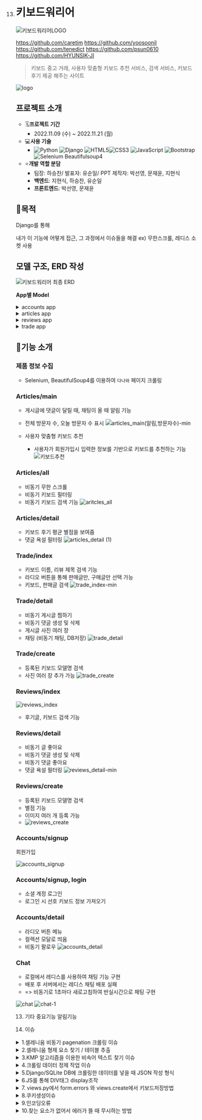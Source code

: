 13. # 키보드워리어
    ![키보드워리어LOGO](https://user-images.githubusercontent.com/108650777/203534893-15fd7d6d-02d3-442f-98c5-52a7269168de.jpg)

    

      https://github.com/caretim
      https://github.com/yoosoonil
      https://github.com/tenedict
      https://github.com/psun0610
      https://github.com/HYUNSIK-JI

    > 키보드 중고 거래, 사용자 맞춤형 키보드 추천 서비스, 검색 서비스, 키보드 후기 제공 해주는 사이트

    ![logo](https://user-images.githubusercontent.com/97274144/203568268-5300330b-7be5-48c7-9d93-98cfc596ed82.jpg)

    ## 프로젝트 소개

    - 🗓**프로젝트 기간**
      - 2022.11.09 (수) ~ 2022.11.21 (월)
    - 💻**사용 기술**
      - ![Python](https://img.shields.io/badge/python-3670A0?style=for-the-badge&logo=python&logoColor=ffdd54) ![Django](https://img.shields.io/badge/django-%23092E20.svg?style=for-the-badge&logo=django&logoColor=white) ![HTML5](https://img.shields.io/badge/html5-%23E34F26.svg?style=for-the-badge&logo=html5&logoColor=white)![CSS3](https://img.shields.io/badge/css3-%231572B6.svg?style=for-the-badge&logo=css3&logoColor=white) ![JavaScript](https://img.shields.io/badge/javascript-%23323330.svg?style=for-the-badge&logo=javascript&logoColor=%23F7DF1E) ![Bootstrap](https://img.shields.io/badge/bootstrap-%23563D7C.svg?style=for-the-badge&logo=bootstrap&logoColor=white) ![Selenium](https://img.shields.io/badge/-selenium-%43B02A?style=for-the-badge&logo=selenium&logoColor=white) Beautifulsoup4
    - ⭐**개발 역할 분담**
      - 팀장: 하승찬/ 발표자: 유순일/ PPT 제작자: 박선영, 문재윤, 지현식
      - **백엔드**: 지현식, 하승찬, 유순일
      - **프론트엔드**: 박선영, 문재윤

    

    ## 🚩목적

    Django를 통해 

    내가 이 기능에 어떻게 접근, 그 과정에서 이슈들을 해결
    ex) 무한스크롤, 레디스 소켓 사용

    

    ## 모델 구조, ERD 작성
    ![키보드워리어 최종 ERD](https://user-images.githubusercontent.com/97111793/203498672-67c14351-a903-4e81-95e2-619f43b4203d.png)

    **App별 Model**
    <details>
    <summary>accounts app</summary>

    **class User:**
     - naver_id = models.CharField(null=True, unique=True, max_length=100)
     - goo_id = models.CharField(null=True, unique=True, max_length=50)
     - followings = models.ManyToManyField("self", symmetrical=False, related_name="followers")
     - press = MultiSelectField(choices=Key_Press, null=True)
     - weight = MultiSelectField(choices=Weight, null=True)
     - array = MultiSelectField(choices=Array, null=True)
     - sound = MultiSelectField(choices=Sound, null=True)
     - rank = models.IntegerField(default=0)
     - connect = MultiSelectField(choices=connect, null=True)
     - image = ProcessedImageField(blank=True, processors=[Thumbnail(300, 300)], format="jpeg", options={"quality": 90})
     - is_social = models.IntegerField(default=0)

    **class Notification:**
     - message = models.CharField(max_length=100)
     - check = models.BooleanField(default=False)
     - user = models.ForeignKey(AUTH_USER_MODEL, on_delete=models.CASCADE)
     - category = models.CharField(max_length=10)
     - nid = models.IntegerField(default=0)

    </details>

    <details>
    <summary>articles app</summary>

    **class Keyboard:**
     - name = models.CharField(max_length=80, blank=True)
     - img = models.CharField(max_length=300, blank=True)
     - brand = models.CharField(max_length=50, blank=True)
     - connect = models.CharField(max_length=50, blank=True)
     - array = models.CharField(max_length=50, blank=True)
     - switch = models.CharField(max_length=50, blank=True)
     - key_switch = models.CharField(max_length=50, blank=True)
     - press = models.IntegerField(blank=True)
     - weight = models.CharField(max_length=50, blank=True)
     - kind = models.CharField(max_length=50, blank=True)
     - bluetooth = models.CharField(max_length=50, blank=True)

    **class Visit:**
     - visit_date = models.CharField(max_length=30)
     - visit_count = models.IntegerField(default=0)

    </details>

    <details>
    <summary>reviews app</summary>

    **class Reviews:**
     - user = models.ForeignKey(AUTH_USER_MODEL, on_delete=models.CASCADE)
     - title = models.CharField(max_length=80)
     - content = models.TextField(max_length=500)
     - grade = models.IntegerField(choices=grade_)
     - like_users = models.ManyToManyField(AUTH_USER_MODEL, related_name="like_review")
     - created_at = models.DateTimeField(auto_now_add=True)
     - updated_at = models.DateTimeField(auto_now=True)
     - hits = models.PositiveIntegerField(default=0, verbose_name="조회수")
     - bookmark_users = models.ManyToManyField(AUTH_USER_MODEL, related_name="bookmark_reivew")
     - keyboard = models.ForeignKey(Keyboard, on_delete=models.CASCADE)

    **class Photo:**
     - review = models.ForeignKey(Review, on_delete=models.CASCADE)
     - image = models.ImageField(upload_to="images/", blank=True)

    **class Comment:**
     - content = models.CharField(max_length=80)
     - user = models.ForeignKey(AUTH_USER_MODEL, on_delete=models.CASCADE)
     - review = models.ForeignKey(Review, on_delete=models.CASCADE)
     - created_at = models.DateTimeField(auto_now_add=True)
     - updated_at = models.DateTimeField(auto_now=True)
     - like_users = models.ManyToManyField(AUTH_USER_MODEL, related_name="like_comment")

    </details>

    <details>
    <summary>trade app</summary>

    **class Trades:**
     - user = models.ForeignKey(AUTH_USER_MODEL, on_delete=models.CASCADE)
        Trade_type = models.IntegerField(choices=tradeType)
     - title = models.CharField(max_length=80)
     - content = models.TextField(max_length=500)
     - keyboard = models.ForeignKey(Keyboard, on_delete=models.CASCADE)
     - price = models.IntegerField(default=0)
     - marker = models.ManyToManyField(
            AUTH_USER_MODEL, symmetrical=False, related_name="jjim"
        )
     - status_type = models.IntegerField(choices=statusType, default=1)

    **class Photo:**
     - trade = models.ForeignKey(Trades, on_delete=models.CASCADE)
     - image = models.ImageField(upload_to="images/", blank=True)

    **class Trade_Comment:**
     - user = models.ForeignKey(AUTH_USER_MODEL, on_delete=models.CASCADE)
     - trade = models.ForeignKey(Trades, on_delete=models.CASCADE)
     - content = models.CharField(max_length=100)
     - create_at = models.DateTimeField(auto_now_add=True)

    </details>


    ## 🧾기능 소개

    ### 제품 정보 수집

    - Selenium, BeautifulSoup4를 이용하여 `다나와` 페이지 크롤링

    

    ### Articles/main
    - 게시글에 댓글이 달릴 때, 채팅이 올 때 알림 기능
    - 전체 방문자 수, 오늘 방문자 수 표시
    ![articles_main(알림,방문자수)-min](https://user-images.githubusercontent.com/108650777/203498719-73da91bd-bc40-40d6-8747-ae6ee5819746.gif)

    - 사용자 맞춤형 키보드 추천
      - 사용자가 회원가입시 입력한 정보를 기반으로 키보드를 추천하는 기능
      ![키보드추천](https://user-images.githubusercontent.com/108650777/203497876-23d077cb-d4da-4428-8814-a0ae4e15485f.gif)


    ### Articles/all

    - 비동기 무한 스크롤
    - 비동기 키보드 필터링
    - 비동기 키보드 검색 기능
    ![aritcles_all](https://user-images.githubusercontent.com/108650777/203497932-65b5749c-9ee2-4e11-8106-1d6f6586f04f.gif)

    

    ### Articles/detail 

    - 키보드 후기 평균 별점을 보여줌
    - 댓글 욕설 필터링
    ![articles_detail (1)](https://user-images.githubusercontent.com/108650777/203498069-165cb150-b14a-46d0-bfe3-1b82496fff57.gif)


    ### Trade/index

    - 키보드 이름, 리뷰 제목 검색 기능
    - 라디오 버튼을 통해 판매글만, 구매글만 선택 가능
    - 키보드, 판매글 검색
    ![trade_index-min](https://user-images.githubusercontent.com/108650777/203499220-65e889b3-aa1b-4c54-8c31-dbc849b8a0ab.gif)

    

    ### Trade/detail

    - 비동기 게시글 찜하기
    - 비동기 댓글 생성 및 삭제
    - 게시글 사진 여러 장
    - 채팅 (비동기 채팅, DB저장)
    ![trade_detail](https://user-images.githubusercontent.com/108650777/203499830-7b8cb0f3-20e4-4aae-9756-c8e91599d9c8.gif)

    

    ### Trade/create

    - 등록된 키보드 모델명 검색
    - 사진 여러 장 추가 가능
      ![trade_create](https://user-images.githubusercontent.com/108650777/203498331-c31b9a0c-4e5a-4d5b-abf2-80b8263b2067.gif)

    

    ### Reviews/index
    ![reviews_index](https://user-images.githubusercontent.com/108650777/203577486-0b31951a-fb44-4faf-bdb2-41a0ed6e4d18.gif)

    - 후기글, 키보드 검색 기능

    


    ### Reviews/detail

    - 비동기 글 좋아요
    - 비동기 댓글 생성 및 삭제
    - 비동기 댓글 좋아요
    - 댓글 욕설 필터링
      ![reviews_detail-min](https://user-images.githubusercontent.com/108650777/203500064-3c043c2a-af19-4d2b-83e8-d30cc648d101.gif)

    

    

    ### Reviews/create

    - 등록된 키보드 모델명 검색
    - 별점 기능
    - 이미지 여러 개 등록 가능
    - ![reviews_create](https://user-images.githubusercontent.com/108650777/203500675-05282a42-8cf0-4a32-84ea-f3f28fdf5eaf.gif)


    ### Accounts/signup
    회원가입

    ![accounts_signup](https://user-images.githubusercontent.com/97111793/203580708-d367f2dd-4302-4753-8954-072b2465f1b3.gif)

    ### Accounts/signup, login

    - 소셜 계정 로그인
    - 로그인 시 선호 키보드 정보 가져오기

    

    ### Accounts/detail
    - 라디오 버튼 메뉴
    - 컬렉션 모달로 띄움
    - 비동기 팔로우
      ![accounts_detail](https://user-images.githubusercontent.com/108650777/203498275-89efa132-36ab-44e0-bc30-99fe4c86685e.gif)

    

    ### Chat

    - 로컬에서 레디스를 사용하여 채팅 기능 구현
    - 배포 후 서버에서는 레디스 채팅 배포 실패
    - => 비동기로 1초마다 새로고침하여 반실시간으로 채팅 구현

    ![chat](https://user-images.githubusercontent.com/108650777/203498212-d7c228ae-2e7c-451d-827a-1697f541c8b7.gif)
    ![chat-1](https://user-images.githubusercontent.com/108652767/203576225-2eb1e36b-50f6-4c5a-b7e9-83837c8e954f.gif)

    13. 기타 중요기능
    알림기능


    14. 이슈 


      <details>

    <summary>1.셀레니움 비동기 pagenation 크롤링 이슈</summary>

      다나와에서 제품 크롤링 시, pagenation에서의 비동기로 인해 다음페이지 url을 받아오지 못해 다음페이지의 제품리스트를 크롤링 할 수 없었다. 그래서 한 페이지에 대해서만 크롤링을 반복해서 수행하였다.

    ![Untitled](https://s3-us-west-2.amazonaws.com/secure.notion-static.com/93f02441-5339-45a7-abda-e8636cfcd34b/Untitled.png)

    

    [[Crawling] 다나와(danawa) 제품 리스트 크롤링](https://ysyblog.tistory.com/58)

    [[파이썬] selenium 크롤링, 데이터 수집 ID, TAG, href 찾기](https://hellodoor.tistory.com/148)

    [WWW.PHPSCHOOL.COM](https://www.phpschool.com/gnuboard4/bbs/board.php?bo_table=qna_html&wr_id=168862)

    ### 해결 방법

      다음 페이지로 넘어가는 해결법은 찾지 못했다. 다만, 다나와 사이트에서 의도적으로 크롤링을 막기위해, pagenav탭에서 a태그의 `href` 을 `href='#'` 으로 작성한 것으로 추측된다. `href='#'` 작성하면 a태그 클릭 시, 다음페이지로 넘어가지 못하고 최상단으로 올라가게 된다. 그래서 같은 페이지만 계속 반복하게 되고, 긁어오는 데이터가 반복될 수 밖에 없다.
    </details>

    <details>

    <summary>2.셀레니움 형제 요소 찾기 / 테이블 추출</summary>

      

    ![Untitled](https://s3-us-west-2.amazonaws.com/secure.notion-static.com/e34e86d4-083f-4f91-8f32-f9faa1320a7f/Untitled.png)

    ![Untitled](https://s3-us-west-2.amazonaws.com/secure.notion-static.com/802f6010-f75a-41a5-a653-d1405c354cb1/Untitled.png)

    ```python
    # url 리스트 만들기
    url_list = []
    for li in product_li_tags:
        url_list.append(li.select_one('p.prod_name a').get('href'))
    
    for sub_url in url_list:
        driver.get(sub_url)
        time.sleep(0.5)
        name = driver.find_element(By.CSS_SELECTOR, '.prod_tit>.title').text.strip()
        img_link = driver.find_element(By.CSS_SELECTOR, '.photo_w img').get_attribute('src')
        print(name, img_link)
        # 상세정보 클릭
        driver.find_element(By.CSS_SELECTOR, '#bookmark_product_information_item').click()
        time.sleep(0.5)
        # 키압, 무게, 배열, 소리, 브랜드, 축
        spec_table = driver.find_elements(By.XPATH, '//*[@id="productDescriptionArea"]/div/div[1]/table/tbody')
        brand, keys, connet = '', '', ''
        for specs in spec_table:
            ths = specs.find_elements(By.XPATH, '/tr[1]/th[1]')
            for th in ths:
                if th.text == '제조회사':
                    try:
                        # brand = th.find_element(By.CSS_SELECTOR, '+td').text
                        # brand = th.find_elements(By.CSS_SELECTOR, '~td').text
                        
                        brand = th.find_element(By.XPATH, '/following-sibling::*').text
                    except:
                        brand = th.find_element(By.XPATH, '/following-sibling::*/a').text
                    print(brand)
    
                # elif th.find_elements(By.CSS_SELECTOR, 'a').text == '키 배열':
                #     try:
                #         keys = th.find_element(By.CSS_SELECTOR, '+td').text
                #     except:
                #         th.find_element(By.CSS_SELECTOR, '+td a').text
    
                # elif th.find_elements(By.CSS_SELECTOR, 'a').text == '연결 방식':
                #     connet = th.find_element(By.CSS_SELECTOR, '+td a').text
        print(brand, keys, connet)
    ```

    다나와 사이트를 크롤링을 하면서 문제가 발생하였다.

    테이블 `tr` 에서 `th` 값을 찾은 다음, 형제 요소인 `td`를 찾아서 그에 대한 text 값을 찾으려고 했다.

    처음에는 `CSS_SELECTOR` 로 인접 형제 선택자인 `+td` 를 사용해보았는데 값을 찾지 못했다.

    두번째 시도는 `XPATH`를 이용했다. `following-sibling::*` 을 사용하였더니 요소 자체는 선택을 잘 했지만 print되는 값이 없었다. (아직 이 이유는 알 수 없음)

    ### 참고 자료

    [XPATH란? 셀레니움(Sellenium) XPath로 쉽게 요소 선택하기!](https://aplab.tistory.com/entry/XPATH%EB%9E%80-%EC%85%80%EB%A0%88%EB%8B%88%EC%9B%80Sellenium-XPath%EB%A1%9C-%EC%89%BD%EA%B2%8C-%EC%9A%94%EC%86%8C-%EC%84%A0%ED%83%9D%ED%95%98%EA%B8%B0)

    [XPath Contains, Following Sibling, Ancestor & Selenium AND/OR](https://www.guru99.com/using-contains-sbiling-ancestor-to-find-element-in-selenium.html)

    ### 해결 방법

    ```python
    # url 리스트 만들기
    url_list = []
    for li in product_li_tags:
        url_list.append(li.select_one('p.prod_name a').get('href'))
    
    for sub_url in url_list:
        driver.get(sub_url)
        time.sleep(0.5)
        name = driver.find_element(By.CSS_SELECTOR, '.prod_tit>.title').text.strip()
        img_link = driver.find_element(By.CSS_SELECTOR, '.photo_w img').get_attribute('src')
        print(name, img_link)
        # 상세정보 클릭
        driver.find_element(By.CSS_SELECTOR, '#bookmark_product_information_item').click()
        time.sleep(0.5)
        # 키압, 무게, 배열, 소리, 브랜드, 축
        spec_table = driver.find_element(By.CSS_SELECTOR, ".spec_tbl tbody").text
        brand, keys, connet = '', '', ''
        print(spec_table)
    ```

      해결 방법은 아주아주 간단했다😥 그냥 `table`의 `tbody` 자체에서 text를 뽑으면 되는 것이었다…

      ![Untitled](https://s3-us-west-2.amazonaws.com/secure.notion-static.com/1591e2f5-d884-4201-845a-068b02882dfb/Untitled.png)

      결과가 아주아주 잘 뽑히는 것을 볼 수 있었다 ㅠㅠ

      나는 원래 뽑을 때부터 내가 원하는 것만 뽑고 싶다는 생각으로 위와 같이 코드를 짰었는데

      그렇게 하는 것도 좋긴 하지만 아예 문자열을 모두 가져와서 문자열을 조작하는 것이 더 쉬울 수도 있겠구나 생각했다

    </details>

    

    <details>

    <summary>3.KMP 알고리즘을 이용한 비속어 텍스트 찾기 이슈</summary>


      텍스트 내에 해당 문자열이 존재 유무 찾기에 대한 시간복잡도 이슈


      ### 해결 방법

    ❗ KMP 알고리즘으로 시간복잡도 이슈 해결

    

    ```python
    
    def maketable(p):
    	table = [0] * len(p)
    	i = 0
    	for j in range(1, len(p)):
    		while i > 0 and p[i] != p[j]:
    			i = table[i - 1]
    		if p[i] == p[j]:
    			i += 1
    			table[j] = i
    	return table
    def KMP(p, t):
    	ans = []
    	table = maketable(p)
    
    	i = 0
    	for j in range(len(t)):
    		while i > 0 and p[i] != t[j]:
    			i = table[i - 1]
    		if p[i] == t[j]:
    			if i == len(p) - 1:
    				ans.append(j - len(p) + 2)
    				i = table[i]
    			else:
    				i += 1
    	return ans
    ```

    KMP 알고리즘을 활용한 해결.


    </details>

    <details>

    <summary>4.크롤링 데이터 정제 작업 이슈</summary>


      ### 이슈 내용

    

    처음에는 데이터 크롤링 할 때 데이터를 가져오고 정제하고 ORM으로 데이터를 삽입하는 것을 하나의 파이썬 파일 안에서 끝내는 것이 더 좋을 것이라고 생각했었다.

    비모쌤이 말씀해주셨는데 `JSON` 파일로 만든 후, 정제하고, 마지막에 쿼리문으로 데이터를 삽입하는 세 과정으로 나누어서 하면 시간을 더 효율적으로 쓸 수 있다고 하셨다.

    왜 그런지 생각해보니까 데이터를 가져오는 작업은 셀레니움 특성상 데이터가 많아질 수록 오래걸릴 수 밖에 없다. 그런데 이런식으로 한 파일에 모든 작업을 하려고 하면, 파일에 오타라도 있다면 제일 처음으로 돌아가서 다시 데이터를 가져오는 작업을 해야한다. 우리는 데이터를 가져오고 나서 `.replace` 로 모든 예외사항과 이상한 구문이 붙은 데이터들을 처리중이었는데 만약 우리가 예상하지 못한 이상한 데이터가 생긴다면 그 데이터를 처리하는 구문도 추가한 후 다시 데이터를 가져오는 것부터 시작했다.

    그래서 정제하는 작업은 이미 끝나서 세 과정으로 나누진 못했지만 정제 후 바로 DB에 저장하지 않고 `JSON`파일로 저장하였다.

    저장한 `JSON` 파일은 검토 완료 후 DB에 넣는 작업인 `loaddata` 를 해줬다. 이렇게 하니 시간이 엄청나게 단축되었다. 다음에 크롤링 할 때에는 꼭 과정을 쪼개서 해봐야겠다.

    ### 참고 자료


    [코드공부방](https://code-study.tistory.com/58)


    </details>

    <details>

    <summary> 5.Django/SQLite DB에 크롤링한 데이터를 넣을 때 JSON 작성 형식</summary>


      ```json
    [
    	{
    			"name": "레오폴드 FC980C 영문 화이트 (30g, 균등)",
    			"img": "https://img.danawa.com/prod_img/500000/167/670/img/7670167_1.jpg?shrink=500:500&_v=20200107112457",
    			"brand": "레오폴드",
    			"connect": "무접점(정전용량)",
    			"weight": "1100g",
    			"array": "98",
    			"switch": "Topre",
    			"key_switch": "기타",
    			"press": "기타",
    			"kind": "기타"
    	},
    	{
    			"name": "레오폴드 FC980C 영문 블랙 (45g, 균등)",
    			"img": "https://img.danawa.com/prod_img/500000/741/875/img/4875741_1.jpg?shrink=500:500&_v=20200107111839",
    			"brand": "레오폴드",
    			"connect": "무접점(정전용량)",
    			"weight": "1100g",
    			"array": "98",
    			"switch": "Topre",
    			"key_switch": "기타",
    			"press": "기타",
    			"kind": "기타"
    	},
    ]
      ```

    처음에는 JSON 파일 형식을 위와 같이 필드만 넣은 리스트>딕셔너리 형식으로 넣었었다.

    이런 식으로 넣으니 다음과 같은 에러가 나왔다.

    ```bash
    $ python manage.py loaddata keyboard.json
    Traceback (most recent call last):
      File "C:\Users\TFX255GS\Desktop\프로젝트\키보드워리어\venv\lib\site-packages\django\core\serializers\json.py", line 70, in Deserializer
        yield from PythonDeserializer(objects, **options)
      File "C:\Users\TFX255GS\Desktop\프로젝트\키보드워리어\venv\lib\site-packages\django\core\serializers\python.py", line 93, in Deserializer
        Model = _get_model(d["model"])
    KeyError: 'model'
    
    The above exception was the direct cause of the following exception:
    
    Traceback (most recent call last):
      File "C:\Users\TFX255GS\Desktop\프로젝트\키보드워리어\keyboard-warrior\manage.py", line 22, in <module>
        main()
      File "C:\Users\TFX255GS\Desktop\프로젝트\키보드워리어\keyboard-warrior\manage.py", line 18, in main
        execute_from_command_line(sys.argv)
      File "C:\Users\TFX255GS\Desktop\프로젝트\키보드워리어\venv\lib\site-packages\django\core\management\__init__.py", line 419, in execute_from_command_line
        utility.execute()
      File "C:\Users\TFX255GS\Desktop\프로젝트\키보드워리어\venv\lib\site-packages\django\core\management\__init__.py", line 413, in execute
        self.fetch_command(subcommand).run_from_argv(self.argv)
      File "C:\Users\TFX255GS\Desktop\프로젝트\키보드워리어\venv\lib\site-packages\django\core\management\base.py", line 354, in run_from_argv
        self.execute(*args, **cmd_options)
      File "C:\Users\TFX255GS\Desktop\프로젝트\키보드워리어\venv\lib\site-packages\django\core\management\base.py", line 398, in execute
        output = self.handle(*args, **options)
      File "C:\Users\TFX255GS\Desktop\프로젝트\키보드워리어\venv\lib\site-packages\django\core\management\commands\loaddata.py", line 78, in handle
        self.loaddata(fixture_labels)
      File "C:\Users\TFX255GS\Desktop\프로젝트\키보드워리어\venv\lib\site-packages\django\core\management\commands\loaddata.py", line 123, in loaddata
        self.load_label(fixture_label)
      File "C:\Users\TFX255GS\Desktop\프로젝트\키보드워리어\venv\lib\site-packages\django\core\management\commands\loaddata.py", line 181, in load_label
        for obj in objects:
      File "C:\Users\TFX255GS\Desktop\프로젝트\키보드워리어\venv\lib\site-packages\django\core\serializers\json.py", line 74, in Deserializer
        raise DeserializationError() from exc
    django.core.serializers.base.DeserializationError: Problem installing fixture 'C:\Users\TFX255GS\Desktop\프로젝트\키보드워리어\keyboard-warrior\keyboard.json':
    (venv)
    ```

    잘 읽어 보니 `model`이라는 key가 없어서 어쩔 줄 몰라 하는 것 같았다.

    다시 구글링을 통해 JSON 파일을 만들어서 `loaddata` 하는 것을 찾아보니 JSON이 아래와 같은 형식으로 짜여있는 것을 볼 수 있었다.

    field

    `pk` 도 함께 넣은 사람들도 많았는데 pk는 넣든 안넣든 똑같은 결과가 나왔다.

    ### 참고 자료


    [](https://velog.io/@iris/JSON-%ED%8C%8C%EC%9D%BC%EC%9D%84-DB%EC%97%90-%EC%A0%80%EC%9E%A5%ED%95%98%EA%B8%B0-with-Django-SQLite)

    [장고(Django) :: dumpdata와 loaddata를 활용해서 데이터 옮기기](https://realcoding.tistory.com/2)

    ### 해결 방법


    ```bash
    [
    	{
    		"model": "articles.Keyboard",
    		"pk": 1,
    		"fields": {
    			"name": "레오폴드 FC980C 영문 화이트 (30g, 균등)",
    			"img": "https://img.danawa.com/prod_img/500000/167/670/img/7670167_1.jpg?shrink=500:500&_v=20200107112457",
    			"brand": "레오폴드",
    			"connect": "무접점(정전용량)",
    			"weight": "1100g",
    			"array": "98",
    			"switch": "Topre",
    			"key_switch": "기타",
    			"press": "기타",
    			"kind": "기타"
    		}
    	},
    	{
    		"model": "articles.Keyboard",
    		"fields": {
    			"name": "레오폴드 FC980C 영문 블랙 (45g, 균등)",
    			"img": "https://img.danawa.com/prod_img/500000/741/875/img/4875741_1.jpg?shrink=500:500&_v=20200107111839",
    			"brand": "레오폴드",
    			"connect": "무접점(정전용량)",
    			"weight": "1100g",
    			"array": "98",
    			"switch": "Topre",
    			"key_switch": "기타",
    			"press": "기타",
    			"kind": "기타"
    		}
    	},
    ]
    ```

    </details>

    <details>

    <summary> 6.JS를 통해 DIV태그  display조작 </summary>

    

      ```jsx
    <script src="https://cdn.jsdelivr.net/npm/axios/dist/axios.min.js"></script>
    <script>
      const search_input = document.querySelector('#search_input');
      const search_box = document.querySelector('#search_box');
      const input = document.createElement('input');
      const side = document.querySelector('#side');
      const box_open = false;
    
      search_input.addEventListener('click', function (event) {
        console.log("검색클릭");
        search_box.classList.remove('search-off');
        search_box.classList.add('search-on');
        const box_open = true;
        console.log("검색 열림");
    
      });
    
      document.addEventListener('click', function (e) {
        console.log(e.target)
        console.log(search_box.id)
        if (box_open === true); {
          if (e.target !== search_input) {
            search_box.classList.remove('search-on');
            search_box.classList.add('search-off');
            console.log("검색디브 닫힘")
          }
        }
      });
      ```

    ```html
    <input id="search_input" class="form-control me-2" name="search" type="search" placeholder="Search"
          aria-label="Search">
        <!-- <input창> -->
        <div class="search-off search-div " id="search_box" >
          <!-- 여기가 제품 검색 결과 나오는 디브  -->
        </div>
    ```

    스크립트 변수 명에 넣은 ID의 위치를 잘 확인 할 것.

    `search_box`  div와  `search_input` input창의 고유값은 각각 다름 같은 디브로 묶어주거나

    위치를 명시한 곳이 정확한지 확인할 것 .


    </details>

    <details>

    <summary> 7. views.py에서 form.errors 와 views.create에서 키보드저장방법 </summary>


      폼 에러 확인법  →  print(review_form.errors) 

    form 뒤에 errors를 찍어서 오류 찾기 

    ```html
    review_form = ReviewForm()
        print(review_form.errors)
    ```

    ```
    def create(request):
        if request.method == "POST":
            review_form = ReviewForm(request.POST, request.FILES)
            kb = Keyboard.objects.get(name=request.POST["keyboard"])
            print(kb, 1)
            if review_form.is_valid():
                print("유효성검사")
                review = review_form.save(commit=False)
                review.user = request.user
                print("키보드 저장전")
                review.keyboard = kb
                review.save()
                print("저장")
                return redirect("reviews:index")
        else:
            review_form = ReviewForm()
        print(review_form.errors)
        context = {
            "review_form": review_form,
        }
        return render(request, "reviews/create.html", context)
    ```

    필드에 설정했지만, 값을 미리 받지 않음 

    발단

    form.py → forms 필드에 테이블을 지정해서 폼을 보낼 때 값을 받아온다고 지정해놔서 오류 발생 

    원인

    save(commit=false)를 하고 값을 나중에 넣어줘서 오류가 났음 

    forms.py  → fields에서 keyborad 테이블에 빼줘서 고쳐짐

    </details>

    <details>
    

    <summary> 8.쿠키생성이슈</summary>


      ### 이슈 내용

      ❗ 쿠키 생성 하는 로직을 다시 되돌아보아서 문제점을 발견


      쿠키생성할때 return값을 response로 주어야한다.

    

    </details>


    <details>

    <summary>9.인코딩오류 </summary>


      ```python
      # 오류구문메세지
      UnicodeEncodeError: 'latin-1' codec can't encode characters in position 202-203: ordinal not in range(256)
      C:\Users\82107\Desktop\키보드워리어\keyboard-warrior\articles\views.py changed, reloading.
      ```

      발생 사례 - > 아이디가 한글로 들어갔을 때, 인코딩 오류가 발생 → 원인 (쿠키처리하며 `request.user` 를 넣으며 한글처리가 안되었음 )

      해결방법 -> `encode('utf8')` 메소드를 `request.user` 뒤에 붙여줘서 인코딩처리 바꿔주며 해결

      10.insertAdjacentHTML
        ### 이슈 내용


      자바스크립트 insertAdjacentHTML를 이용하여 html 구문을 넣었는데 뒤에 닫는 태그를 평소처럼 마지막에 연달아서 닫아버리니까 작동이 안됐다.

      닫는 `/div` 가 제대로 insert 되지 않았기 때문에 아래와 같이 구조가 깨졌다.

      ![Untitled](https://s3-us-west-2.amazonaws.com/secure.notion-static.com/dca56929-e294-4a83-832e-09733f0dfa4a/Untitled.png)

      ![Untitled](https://s3-us-west-2.amazonaws.com/secure.notion-static.com/942b754c-ca88-412b-a490-8c2f3eb0681e/Untitled.png)

      ```jsx
      const comment_data = response.data.comment_data
                      const user = response.data.user
                      for (let i = 0; i < comment_data.length; i++) {
                        const review_pk = response.data.review_pk
                        console.log(comment_data[i].id, user)
                        comments.insertAdjacentHTML('beforeend', `
                          <div class="comment">
                            <div class="keyboard-comment">`);
                        // 기본 계정이면
                        if(comment_data[i].image) {
                          if(comment_data[i].is_social === 0) {
                            document.querySelector('.keyboard-comment').insertAdjacentHTML('beforeend', `
                            <a href="/accounts/${comment_data[i].id}/detail">
                              <img class="comment-profile-img" src="/media/${comment_data[i].image}">
                            </a>
                            `);
                          }
                          // 소셜 로그인 계정이면
                          else {
                            document.querySelector('.keyboard-comment').insertAdjacentHTML('beforeend', `
                            <a href="/accounts/${comment_data[i].id}/detail">
                              <img class="comment-profile-img" src="${comment_data[i].image}">
                            </a>
                            `);
                          }
                        }
                        else {
                          document.querySelector('.keyboard-comment').insertAdjacentHTML('beforeend', `
                          <a href="/accounts/${comment_data[i].id}/detail">
                            <img class="comment-profile-img" src="{% static 'images/logo_png.png' %}">
                          </a>
                          `);
                        }
                        document.querySelector('.keyboard-comment').insertAdjacentHTML('beforeend', `
                        <div class="keyboard-comment-box">
                          <a href="/accounts/${comment_data[i].id}/detail">
                            <p class="keyboard-comment-user">${comment_data[i].userName}</p>
                          </a>
                        `);
                        // 내가 좋아요를 누른 댓글이면
                        if(comment_data[i].islike) {
                          document.querySelector('.keyboard-comment-box').insertAdjacentHTML('beforeend', `
                            <i class="bi bi-heart-fill" onclick="likecomment(this)" data-review-id="{{ review.pk }}" data-comment-id="${comment_data[i].id}" id="commentlike"></i>
                          `);
                        }
                        else {
                          document.querySelector('.keyboard-comment-box').insertAdjacentHTML('beforeend', `
                            <i class="bi bi-heart" onclick="likecomment(this)" data-review-id="{{ review.pk }}" data-comment-id="${comment_data[i].id}" id="commentlike"></i>
                          `);
                        }
                        // 내가 댓글 작성자면
                        if(user === comment_data[i].id) {
                          document.querySelector('.keyboard-comment-box').insertAdjacentHTML('beforeend', `
                          <button class="comment-delete-btn" onclick="delete_comment(this)" id="comment-delete-${comment_data[i].id}" data-reviewdel-id="{{ review.pk }}" data-commentdel-id="${comment_data[i].id}">삭제</button>
                          `)
                        }
                        document.querySelector('.keyboard-comment-box').insertAdjacentHTML('beforeend', `
                        <div>${comment_data[i].content}</div>
                          </div>
                        </div>
                        </div>
                        `)
                      } commentForm.reset()
                  }).catch(console.log(1))
              })
      ```

      ### 참고 자료

      [Consolidate Duplicate Conditional Fragments](https://refactoring.guru/ko/consolidate-duplicate-conditional-fragments)

      [Extract Variable](https://refactoring.guru/ko/extract-variable)

      ### 해결 방법

      ```jsx
          // 프로필 이미지
          let profile_src = "";
          if (comment_data[i].image) {
            if (comment_data[i].is_social === 0) {
              profile_src = `/media/${comment_data[i].image}`;
            }
            else {
              profile_src = `${comment_data[i].image}`;
            }
          }
          else {
            profile_src = `{% static 'images/logo_png.png' %}`;
          }
    
          // 내가 좋아요를 누른 댓글이면
          let like = "";
          if (comment_data[i].islike) {
            like = "bi-heart-fill";
          }
          else {
            like = "bi-heart";
          }
    
          // 내가 댓글 작성자면
          let writer = "";
          if(user === comment_data[i].id) {
            writer = `<button class="comment-delete-btn" onclick="delete_comment(this)" id="comment-delete-{{ comment.pk }}" data-reviewdel-id="{{ review.pk }}" data-commentdel-id="{{ comment.pk }}">삭제</button>`
          }
    
          let html = `
            <div class="comment">
              <div class="keyboard-comment">
            
                <a href="/accounts/${comment_data[i].id}/detail">
                <img class="comment-profile-img" src="${profile_src}">
              </a>
              <div class="keyboard-comment-box">
                <a href="/accounts/${comment_data[i].id}/detail">
                  <p class="keyboard-comment-user">${comment_data[i].userName}</p>
                </a>
                <i class="bi ${like}" onclick="likecomment(this)" data-review-id="{{ review.pk }}" data-comment-id="{{ comment.pk }}" id="commentlike"></i>
                ${writer}
                <div>${comment_data[i].content}</div>
              </div>
            </div>
          </div>`
          document.querySelector('#comments').insertAdjacentHTML('beforeend', `${html}`)
      ```

      if 문으로 분기해서 달라지는 부분만 변수로 처리해주고,

      문자열로 모든 html 문서를 만들어서 마지막에 한번만 `insertAdjacentHTML` 을 해준다.

      댓글 삭제에도 같은 로직이 쓰이므로 함수로 만들어주면 편할 것 같은데 일단 시간 관계상 이렇게 해결했으니까 다른 것들을 다 한 후에 다시 해보기로 했다.

      참고: view 에서는 img src를 보낼 때 문자열 처리를 해줘야함 만약에 안해주면 image field 객체라서 json에는 객체가 못들어가기 때문에 오류가 난다.


    </details>

    <details>
    

    <summary>10.찾는 요소가 없어서 에러가 뜰 때 무시하는 방법</summary>

      

       ### 참고 자료
      [Optional chaining (?.) - JavaScript | MDN](https://developer.mozilla.org/en-US/docs/Web/JavaScript/Reference/Operators/Optional_chaining)

      11.코드를 간결하게 하는 법 (classlist toggle, conditional operator)
      [Element.classList - Web APIs | MDN](https://developer.mozilla.org/en-US/docs/Web/API/Element/classList)

      [Conditional (ternary) operator - JavaScript | MDN](https://developer.mozilla.org/en-US/docs/Web/JavaScript/Reference/Operators/Conditional_Operator)

    </details>
